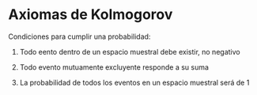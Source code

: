 # Axiomas de Kolmogorov

Condiciones para cumplir una probabilidad:

1.  Todo eento dentro de un espacio muestral debe existir, no negativo

2. Todo evento mutuamente excluyente responde a su suma

3. La probabilidad de todos los eventos en un espacio muestral será de 1